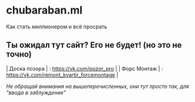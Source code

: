 # chubaraban.ml
Как стать миллионером и всё просрать

## Ты ожидал тут сайт? Его не будет! (но это не точно)

| Доска позора  | : https://vk.com/pozor_pro  |
| Форс Монтаж  | : https://vk.com/remont_kvartir_forcemontage  |

*Не обращай внимания на вышеперечисленных, они тут просто так, для "ввода в заблуждение"*
